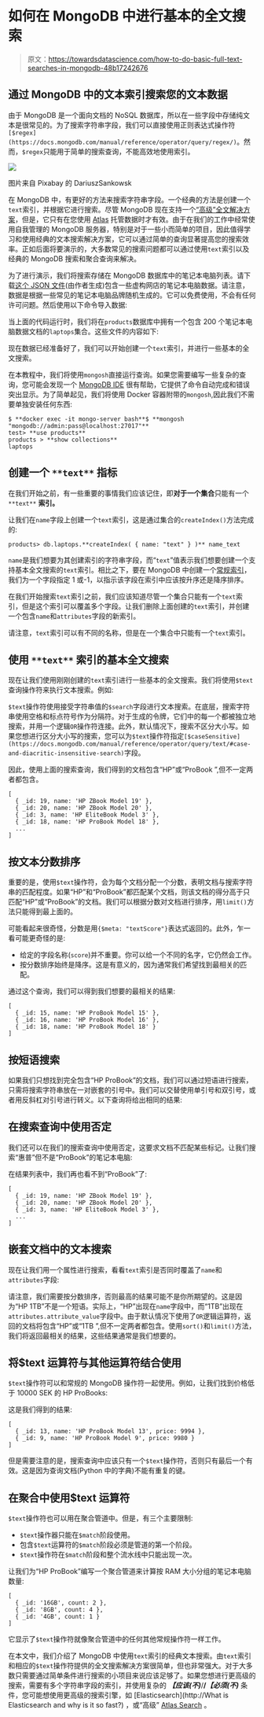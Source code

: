 # 如何在 MongoDB 中进行基本的全文搜索

> 原文：<https://towardsdatascience.com/how-to-do-basic-full-text-searches-in-mongodb-48b17242676>

## 通过 MongoDB 中的文本索引搜索您的文本数据

由于 MongoDB 是一个面向文档的 NoSQL 数据库，所以在一些字段中存储纯文本是很常见的。为了搜索字符串字段，我们可以直接使用正则表达式操作符`[$regex](https://docs.mongodb.com/manual/reference/operator/query/regex/)`。然而，`$regex`只能用于简单的搜索查询，不能高效地使用索引。

![](img/ba74212ca51ad81589cc4b284fa698a8.png)

图片来自 Pixabay 的 DariuszSankowsk

在 MongoDB 中，有更好的方法来搜索字符串字段。一个经典的方法是创建一个`text`索引，并根据它进行搜索。尽管 MongoDB 现在支持一个[“高级”全文解决方案](https://lynn-kwong.medium.com/learn-powerful-full-text-searches-with-mongodb-atlas-search-e3fee4fcc324)，但是，它只有在您使用 [Atlas](https://lynn-kwong.medium.com/how-to-use-mongodb-atlas-to-manage-your-server-and-data-d97a6e7663c5) 托管数据时才有效。由于在我们的工作中经常使用自我管理的 MongoDB 服务器，特别是对于一些小而简单的项目，因此值得学习和使用经典的文本搜索解决方案，它可以通过简单的查询显著提高您的搜索效率。正如后面将要演示的，大多数常见的搜索问题都可以通过使用`text`索引以及经典的 MongoDB 搜索和聚合查询来解决。

为了进行演示，我们将搜索存储在 MongoDB 数据库中的笔记本电脑列表。请下载[这个 JSON 文件](https://gist.github.com/lynnkwong/86e314061919cccbc89aa7ee597ff61b)(由作者生成)包含一些虚构网店的笔记本电脑数据。请注意，数据是根据一些常见的笔记本电脑品牌随机生成的。它可以免费使用，不会有任何许可问题。然后使用以下命令导入数据:

当上面的代码运行时，我们将在`products`数据库中拥有一个包含 200 个笔记本电脑数据文档的`laptops`集合。这些文件的内容如下:

现在数据已经准备好了，我们可以开始创建一个`text`索引，并进行一些基本的全文搜索。

在本教程中，我们将使用`mongosh`直接运行查询。如果您需要编写一些复杂的查询，您可能会发现一个 [MongoDB IDE](https://lynn-kwong.medium.com/how-to-use-mongodb-with-graphical-ides-420597ede80e) 很有帮助，它提供了命令自动完成和错误突出显示。为了简单起见，我们将使用 Docker 容器附带的`mongosh`,因此我们不需要单独安装任何东西:

```
$ **docker exec -it mongo-server bash**$ **mongosh "mongodb://admin:pass@localhost:27017"**
test> **use products**
products > **show collections**
laptops
```

## **创建一个** `**text**` **指标**

在我们开始之前，有一些重要的事情我们应该记住，即**对于一个集合**只能有一个 `**text**` **索引。**

让我们在`name`字段上创建一个`text`索引，这是通过集合的`createIndex()`方法完成的:

```
products> db.laptops.**createIndex( { name: "text" } )** name_text
```

`name`是我们想要为其创建索引的字符串字段，而“`text`”值表示我们想要创建一个支持基本全文搜索的`text`索引。相比之下，要在 MongoDB 中创建一个[常规索引](https://medium.com/codex/how-to-use-indexes-properly-in-mongodb-ff4560dc67f5)，我们为一个字段指定 1 或-1，以指示该字段在索引中应该按升序还是降序排序。

在我们开始搜索`text`索引之前，我们应该知道尽管一个集合只能有一个`text`索引，但是这个索引可以覆盖多个字段。让我们删除上面创建的`text`索引，并创建一个包含`name`和`attributes`字段的新索引。

请注意，`text`索引可以有不同的名称，但是在一个集合中只能有一个`text`索引。

## **使用** `**text**` **索引**的基本全文搜索

现在让我们使用刚刚创建的`text`索引进行一些基本的全文搜索。我们将使用`$text`查询操作符来执行文本搜索。例如:

`$text`操作符使用接受字符串值的`$search`字段进行文本搜索。在底层，搜索字符串使用空格和标点符号作为分隔符。对于生成的令牌，它们中的每一个都被独立地搜索，并用一个逻辑`OR`操作符连接。此外，默认情况下，搜索不区分大小写。如果您想进行区分大小写的搜索，您可以为`$text`操作符指定`[$caseSensitive](https://docs.mongodb.com/manual/reference/operator/query/text/#case-and-diacritic-insensitive-search)`字段。

因此，使用上面的搜索查询，我们得到的文档包含“HP”或“ProBook ”,但不一定两者都包含。

```
[
  { _id: 19, name: 'HP ZBook Model 19' },
  { _id: 20, name: 'HP ZBook Model 20' },
  { _id: 3, name: 'HP EliteBook Model 3' },
  { _id: 18, name: 'HP ProBook Model 18' },
  ...
]
```

## 按文本分数排序

重要的是，使用`$text`操作符，会为每个文档分配一个分数，表明文档与搜索字符串的匹配程度。如果“HP”和“ProBook”都匹配某个文档，则该文档的得分高于只匹配“HP”或“ProBook”的文档。我们可以根据分数对文档进行排序，用`limit()`方法只能得到最上面的。

可能看起来很奇怪，分数是用`{$meta: "textScore"}`表达式返回的。此外，乍一看可能更奇怪的是:

*   给定的字段名称(`score`)并不重要。你可以给一个不同的名字，它仍然会工作。
*   按分数排序始终是降序。这是有意义的，因为通常我们希望找到最相关的匹配。

通过这个查询，我们可以得到我们想要的最相关的结果:

```
[
  { _id: 15, name: 'HP ProBook Model 15' },
  { _id: 16, name: 'HP ProBook Model 16' },
  { _id: 18, name: 'HP ProBook Model 18' }
]
```

## 按短语搜索

如果我们只想找到完全包含“HP ProBook”的文档，我们可以通过短语进行搜索，只需将搜索字符串放在一对嵌套的引号中。我们可以交替使用单引号和双引号，或者用反斜杠对引号进行转义。以下查询将给出相同的结果:

## 在搜索查询中使用否定

我们还可以在我们的搜索查询中使用否定，这要求文档不匹配某些标记。让我们搜索“惠普”但不是“ProBook”的笔记本电脑:

在结果列表中，我们再也看不到“ProBook”了:

```
[
  { _id: 19, name: 'HP ZBook Model 19' },
  { _id: 20, name: 'HP ZBook Model 20' },
  { _id: 3, name: 'HP EliteBook Model 3' },
  ...
]
```

## 嵌套文档中的文本搜索

现在让我们用一个属性进行搜索，看看`text`索引是否同时覆盖了`name`和`attributes`字段:

请注意，我们需要按分数排序，否则最高的结果可能不是你所期望的。这是因为“HP 1TB”不是一个短语。实际上，“HP”出现在`name`字段中，而“1TB”出现在`attributes.attribute_value`字段中。由于默认情况下使用了`OR`逻辑运算符，返回的文档将包含“HP”或“1TB ”,但不一定两者都包含。使用`sort()`和`limit()`方法，我们将返回最相关的结果，这些结果通常是我们想要的。

## 将$text 运算符与其他运算符结合使用

`$text`操作符可以和常规的 MongoDB 操作符一起使用。例如，让我们找到价格低于 10000 SEK 的 HP ProBooks:

这是我们得到的结果:

```
[
  { _id: 13, name: 'HP ProBook Model 13', price: 9994 },
  { _id: 9, name: 'HP ProBook Model 9', price: 9980 }
]
```

但是需要注意的是，搜索查询中应该只有一个`$text`操作符，否则只有最后一个有效。这是因为查询文档(Python 中的字典)不能有重复的键。

## 在聚合中使用$text 运算符

`$text`操作符也可以用在聚合管道中。但是，有三个主要限制:

*   `$text`操作器只能在`$match`阶段使用。
*   包含`$text`运算符的`$match`阶段必须是管道的第一个阶段。
*   `$text`操作符在`$match`阶段和整个流水线中只能出现一次。

让我们为“HP ProBook”编写一个聚合管道来计算按 RAM 大小分组的笔记本电脑数量:

```
[
  { _id: '16GB', count: 2 },
  { _id: '8GB', count: 4 },
  { _id: '4GB', count: 1 }
]
```

它显示了`$text`操作符就像聚合管道中的任何其他常规操作符一样工作。

在本文中，我们介绍了 MongoDB 中使用`text`索引的经典文本搜索。由`text`索引和相应的`$text`操作符提供的全文搜索解决方案很简单，但也非常强大。对于大多数只需要通过简单条件进行搜索的小项目来说应该足够了。如果您想进行更高级的搜索，需要有多个字符串字段的索引，并使用复杂的 ***【应该(不)***/**/*【必须(不)*** 条件，您可能想使用更高级的搜索引擎，如 [Elasticsearch](http://What is Elasticsearch and why is it so fast?) ，或“高级” [Atlas Search](https://betterprogramming.pub/learn-advanced-full-text-searches-with-mongodb-atlas-search-5e4b51719427) 。